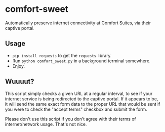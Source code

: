 comfort-sweet
==============

Automatically preserve internet connectivity at Comfort Suites, via their captive portal.

## Usage

 * `pip install requests` to get the `requests` library.
 * Run `python comfort_sweet.py` in a background terminal somewhere.
 * Enjoy.

## Wuuuut?

This script simply checks a given URL at a regular interval, to see if your internet service is being redirected
to the captive portal. If it appears to be, it will send the same exact form data to the proper URL that would be
sent if you were to check the "accept terms" checkbox and submit the form. 

Please don't use this script if you don't agree with their terms of internet/network usage. That's not nice.
